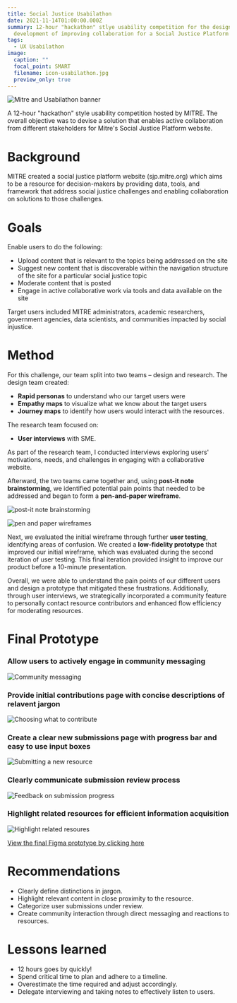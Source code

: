 ```yaml
---
title: Social Justice Usabilathon
date: 2021-11-14T01:00:00.000Z
summary: 12-hour "hackathon" stlye usability competition for the design and
  development of improving collaboration for a Social Justice Platform
tags:
  - UX Usabilathon
image:
  caption: ""
  focal_point: SMART
  filename: icon-usabilathon.jpg
  preview_only: true
---
```

![Mitre and Usabilathon banner](mitre-banner-2.png)

A 12-hour "hackathon" style usability competition hosted by MITRE. The overall objective was to devise a solution that enables active collaboration from different stakeholders for Mitre's Social Justice Platform website.

# **Background**
MITRE created a social justice platform website (sjp.mitre.org) which aims to be a resource for decision-makers by providing data, tools, and framework that address social justice challenges and enabling collaboration on solutions to those challenges.

# **Goals**

Enable users to do the following:
- Upload content that is relevant to the topics being addressed on the site
- Suggest new content that is discoverable within the navigation structure of the site for a particular social justice topic
- Moderate content that is posted
- Engage in active collaborative work via tools and data available on the site

Target users included MITRE administrators, academic researchers, government agencies, data scientists, and communities impacted by social injustice.

# **Method**

For this challenge, our team split into two teams – design and research.
The design team created:
- **Rapid personas** to understand who our target users were
- **Empathy maps** to visualize what we know about the target users
- **Journey maps** to identify how users would interact with the resources.

The research team focused on:
- **User interviews** with SME. 

As part of the research team, I conducted interviews exploring users' motivations, needs, and challenges in engaging with a collaborative website. 

Afterward, the two teams came together and, using **post-it note brainstorming**, we identified potential pain points that needed to be addressed and began to form a **pen-and-paper wireframe**. 

![post-it note brainstorming](post-its.jpeg)

![pen and paper wireframes](wireframes-combined.png)

Next, we evaluated the initial wireframe through further **user testing**, identifying areas of confusion. We created a **low-fidelity prototype** that improved our initial wireframe, which was evaluated during the second iteration of user testing. This final iteration provided insight to improve our product before a 10-minute presentation.

Overall, we were able to understand the pain points of our different users and design a prototype that mitigated these frustrations. Additionally, through user interviews, we strategically incorporated a community feature to personally contact resource contributors and enhanced flow efficiency for moderating resources.

# **Final Prototype**

### Allow users to actively engage in community messaging

![Community messaging](Messaging.png)

### Provide initial contributions page with concise descriptions of relavent jargon

![Choosing what to contribute](Submit.png)

### Create a clear new submissions page with progress bar and easy to use input boxes

![Submitting a new resource](Submission.png)

### Clearly communicate submission review process

![Feedback on submission progress](Moderate.png)

### Highlight related resources for efficient information acquisition

![Highlight related resoures](Resource.png)

[View the final Figma prototype by clicking here](https://www.figma.com/proto/d3Z1fgrukfphmbHk7Zah3r/Usabilathon?node-id=1-2&scaling=scale-down&starting-point-node-id=1%3A2)

# **Recommendations**
- Clearly define distinctions in jargon.
- Highlight relevant content in close proximity to the resource.
- Categorize user submissions under review.
- Create community interaction through direct messaging and reactions to resources.

# **Lessons learned**
- 12 hours goes by quickly!
- Spend critical time to plan and adhere to a timeline.
- Overestimate the time required and adjust accordingly.
- Delegate interviewing and taking notes to effectively listen to users. 
